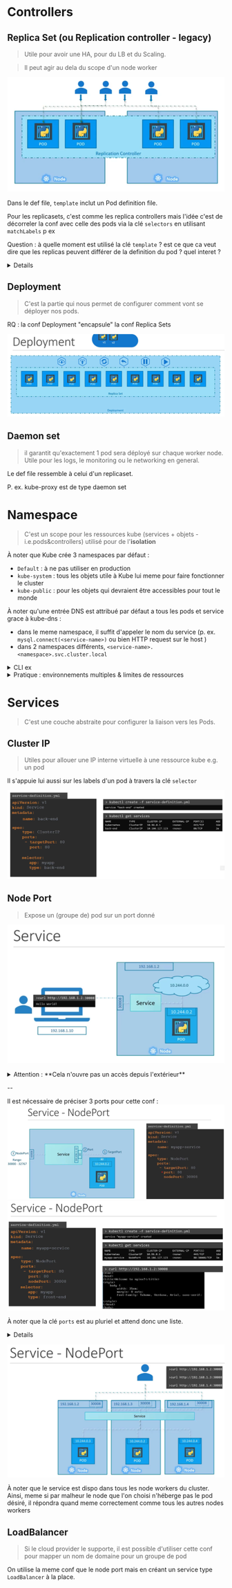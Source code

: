 # Controllers

## Replica Set (ou Replication controller - legacy)

> Utile pour avoir une HA, pour du LB et du Scaling. 

> Il peut agir au dela du scope d'un node worker

![replication_controller](./images/replication_controller.png)

Dans le def file, `template` inclut un Pod definition file.

Pour les replicasets, c'est comme les replica controllers mais l'idée c'est de décorreler la conf avec celle des pods via la clé `selectors` en utilisant `matchLabels` p ex

Question : à quelle moment est utilisé la clé `template` ? est ce que ca veut dire que les replicas peuvent différer de la definition du pod ? quel interet ?

<details>
à noter que lorsque l'on modifie le template des pods supervisés par un replicaset, il est parfois nécessaire de tuer les pods afin que la modification soit appliquée
</details>


## Deployment

> C'est la partie qui nous permet de configurer comment vont se déployer nos pods.

RQ : la conf Deployment "encapsule" la conf Replica Sets

![Deployment](./images/deployment.png)

## Daemon set

> il garantit qu'exactement 1 pod sera déployé sur chaque worker node. Utile pour les logs, le monitoring ou le networking en general.

Le def file ressemble à celui d'un replicaset.

P. ex. kube-proxy est de type daemon set

# Namespace

> C'est un scope pour les ressources kube (services + objets - i.e.pods&controllers) utilisé pour de l'**isolation**

À noter que Kube crée 3 namespaces par défaut :
* `Default` : à ne pas utiliser en production
* `kube-system` : tous les objets utile à Kube lui meme pour faire fonctionner le cluster
* `kube-public` : pour les objets qui devraient être accessibles pour tout le monde

À noter qu'une entrée DNS est attribué par défaut a tous les pods et service grace à kube-dns :
* dans le meme namespace, il suffit d'appeler le nom du service (p. ex. `mysql.connect(<service-name>)` ou bien HTTP request sur le host <pod-name>) 
* dans 2 namespaces différents, `<service-name>.<namespace>.svc.cluster.local`

<details><summary>CLI ex</summary>

Pour la création de resource kube, on peut soit spécifier `--namespace=` dans la command kubectl soit utiliser la clé `namespace:` dans le def file sous le noeud `metadata:`

On peut créer des namespaces via un def file ou via la command `kubectl create`
</details>

<details><summary>Pratique : environnements multiples & limites de ressources</summary>
Les namespaces ont été prévu pour les environnements dev/preprod/staging/qa/prod car on peut allouer des limites de resources par namespace via l'objet `ResourceQuota`. Mais en pratique c'est encore mieux isolé d'utiliser des clusters différents.
</details>

# Services

> C'est une couche abstraite pour configurer la liaison vers les Pods. 

## Cluster IP

> Utiles pour allouer une IP interne virtuelle à une ressource kube e.g. un pod

Il s'appuie lui aussi sur les labels d'un pod à travers la clé `selector`

![cluster ip](./images/cluster_ip_def_file.png)

## Node Port

> Expose un (groupe de) pod sur un port donné

![ex d'usage d'un service](./images/ex_services_usage.png)

<details>
  <summary>Attention : **Cela n'ouvre pas un accès depuis l'extérieur**</summary>, pour l'instant il est quand meme nécessaire de se trouver dans le même réseau que celui du cluster kube. 
</details>

--

Il est nécessaire de préciser 3 ports pour cette conf : 
![node port def file](./images/service_type_nodeport_def_file.png)
![node port with selector](./images/service_type_nodeport_w_selector.png)

À noter que la clé `ports` est au pluriel et attend donc une liste. 

<details>
De la même maniere que pour les replica set, le service nodeport prévoit un clé `selector` de manière à identifier les pods qu'il doit servir via les labels du pod. Ainsi, tous les pods, même s'ils tournent sur différent `worker nodes`, seront servis par le service NodePort. L'algo pour choisir au "runtime" est `random`. Ainsi, il existe _out-of-the-box_ un `load balancing` dans le Node Port kube (cf. screen ci dessous)
</details>

![service_nodeport_w_multiple_node_workers](./images/service_nodeport_w_multiple_node_workers.png)

À noter que le service est dispo dans tous les node workers du cluster. Ainsi, meme si par malheur le node que l'on choisi n'héberge pas le pod désiré, il répondra quand meme correctement comme tous les autres nodes workers

## LoadBalancer

> Si le cloud provider le supporte, il est possible d'utiliser cette conf pour mapper un nom de domaine pour un groupe de pod

On utilise la meme conf que le node port mais en créant un service type `LoadBalancer` à la place.
